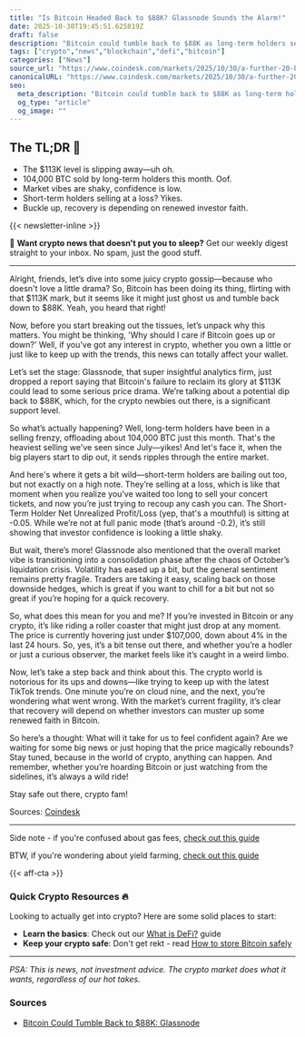 ```yaml
---
title: "Is Bitcoin Headed Back to $88K? Glassnode Sounds the Alarm!"
date: 2025-10-30T19:45:51.625819Z
draft: false
description: "Bitcoin could tumble back to $88K as long-term holders sell off. What does this mean for crypto and DeFi? Let's break it down!"
tags: ["crypto","news","blockchain","defi","bitcoin"]
categories: ["News"]
source_url: "https://www.coindesk.com/markets/2025/10/30/a-further-20-bitcoin-correction-on-the-table-glassnode"
canonicalURL: "https://www.coindesk.com/markets/2025/10/30/a-further-20-bitcoin-correction-on-the-table-glassnode"
seo:
  meta_description: "Bitcoin could tumble back to $88K as long-term holders sell off. What does this mean for crypto and DeFi? Let's break it down!"
  og_type: "article"
  og_image: ""
---
```


## The TL;DR 📝

- The $113K level is slipping away—uh oh.
- 104,000 BTC sold by long-term holders this month. Oof.
- Market vibes are shaky, confidence is low.
- Short-term holders selling at a loss? Yikes.
- Buckle up, recovery is depending on renewed investor faith.

{{< newsletter-inline >}}

📧 **Want crypto news that doesn't put you to sleep?** Get our weekly digest straight to your inbox. No spam, just the good stuff.

---

Alright, friends, let’s dive into some juicy crypto gossip—because who doesn't love a little drama? So, Bitcoin has been doing its thing, flirting with that $113K mark, but it seems like it might just ghost us and tumble back down to $88K. Yeah, you heard that right! 

Now, before you start breaking out the tissues, let’s unpack why this matters. You might be thinking, 'Why should I care if Bitcoin goes up or down?' Well, if you’ve got any interest in crypto, whether you own a little or just like to keep up with the trends, this news can totally affect your wallet. 

Let’s set the stage: Glassnode, that super insightful analytics firm, just dropped a report saying that Bitcoin's failure to reclaim its glory at $113K could lead to some serious price drama. We’re talking about a potential dip back to $88K, which, for the crypto newbies out there, is a significant support level. 

So what’s actually happening? Well, long-term holders have been in a selling frenzy, offloading about 104,000 BTC just this month. That's the heaviest selling we've seen since July—yikes! And let's face it, when the big players start to dip out, it sends ripples through the entire market. 

And here's where it gets a bit wild—short-term holders are bailing out too, but not exactly on a high note. They’re selling at a loss, which is like that moment when you realize you’ve waited too long to sell your concert tickets, and now you’re just trying to recoup any cash you can. The Short-Term Holder Net Unrealized Profit/Loss (yep, that's a mouthful) is sitting at -0.05. While we’re not at full panic mode (that’s around -0.2), it’s still showing that investor confidence is looking a little shaky. 

But wait, there’s more! Glassnode also mentioned that the overall market vibe is transitioning into a consolidation phase after the chaos of October’s liquidation crisis. Volatility has eased up a bit, but the general sentiment remains pretty fragile. Traders are taking it easy, scaling back on those downside hedges, which is great if you want to chill for a bit but not so great if you’re hoping for a quick recovery.

So, what does this mean for you and me? If you’re invested in Bitcoin or any crypto, it’s like riding a roller coaster that might just drop at any moment. The price is currently hovering just under $107,000, down about 4% in the last 24 hours. So, yes, it’s a bit tense out there, and whether you’re a hodler or just a curious observer, the market feels like it’s caught in a weird limbo. 

Now, let’s take a step back and think about this. The crypto world is notorious for its ups and downs—like trying to keep up with the latest TikTok trends. One minute you’re on cloud nine, and the next, you’re wondering what went wrong. With the market’s current fragility, it’s clear that recovery will depend on whether investors can muster up some renewed faith in Bitcoin. 

So here’s a thought: What will it take for us to feel confident again? Are we waiting for some big news or just hoping that the price magically rebounds? Stay tuned, because in the world of crypto, anything can happen. And remember, whether you’re hoarding Bitcoin or just watching from the sidelines, it’s always a wild ride!

Stay safe out there, crypto fam! 

Sources: [Coindesk](https://www.coindesk.com/markets/2025/10/30/a-further-20-bitcoin-correction-on-the-table-glassnode)

---

Side note - if you're confused about gas fees, [check out this guide](/pages/ethereum-gas-fees-guide/)

BTW, if you're wondering about yield farming, [check out this guide](/pages/yield-farming-explained/)

{{< aff-cta >}}

### Quick Crypto Resources 🔥

Looking to actually get into crypto? Here are some solid places to start:
- **Learn the basics**: Check out our [What is DeFi?](/pages/what-is-defi/) guide
- **Keep your crypto safe**: Don't get rekt - read [How to store Bitcoin safely](/pages/how-to-store-bitcoin-safely/)


---

_PSA: This is news, not investment advice. The crypto market does what it wants, regardless of our hot takes._

### Sources
- [Bitcoin Could Tumble Back to $88K: Glassnode](https://www.coindesk.com/markets/2025/10/30/a-further-20-bitcoin-correction-on-the-table-glassnode)

